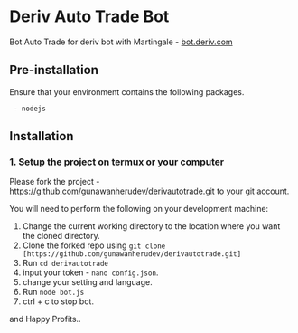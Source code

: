 # Deriv Auto Trade Bot

Bot Auto Trade for deriv bot with Martingale - [bot.deriv.com](https://deriv.me/id/?t=zJ-4osQLWwn4YQmkiYbEYGNd7ZgqdRLk&utm_source=affiliate_17510&utm_medium=affiliate&utm_campaign=MyAffiliates&utm_content=&referrer=bagusalam.id)

## Pre-installation
Ensure that your environment contains the following packages.
``` 
 - nodejs
 ```
 ## Installation

### 1. Setup the project on termux or your computer

Please fork the project - https://github.com/gunawanherudev/derivautotrade.git to your git account.

You will need to perform the following on your development machine:
1. Change the current working directory to the location where you want the cloned directory.
2. Clone the forked repo using ```git clone [https://github.com/gunawanherudev/derivautotrade.git]```
3. Run ```cd derivautotrade```
4. input your token -  ```nano config.json```.
5. change your setting and language.
6. Run ```node bot.js```
7. ctrl + c to stop bot.


and Happy Profits..

